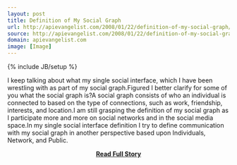 ```yaml
---
layout: post
title: Definition of My Social Graph
url: http://apievangelist.com/2008/01/22/definition-of-my-social-graph/
source: http://apievangelist.com/2008/01/22/definition-of-my-social-graph/
domain: apievangelist.com
image: [Image]
---
```

{% include JB/setup %}<p>I keep talking about what my single social interface, which I have been wrestling with as part of my social graph.Figured I better clarify for some of you what the social graph is?A social graph consists of who an individual is connected to based on the type of connections, such as work, friendship, interests, and location.I am still grasping the definition of my social graph as I participate more and more on social networks and in the social media space.In my single social interface definition I try to define communication with my social graph in another perspective based upon Individuals, Network, and Public.</p>
<center><p><a href="http://apievangelist.com/2008/01/22/definition-of-my-social-graph/" style='padding:25px; font-sze:18px; font-weight: bold;'>Read Full Story</a></p></center>
